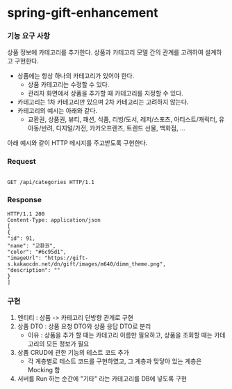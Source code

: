 # spring-gift-enhancement

### 기능 요구 사항
상품 정보에 카테고리를 추가한다. 상품과 카테고리 모델 간의 관계를 고려하여 설계하고 구현한다.
- 상품에는 항상 하나의 카테고리가 있어야 한다.
    - 상품 카테고리는 수정할 수 있다.
    - 관리자 화면에서 상품을 추가할 때 카테고리를 지정할 수 있다.
- 카테고리는 1차 카테고리만 있으며 2차 카테고리는 고려하지 않는다.
- 카테고리의 예시는 아래와 같다.
  - 교환권, 상품권, 뷰티, 패션, 식품, 리빙/도서, 레저/스포츠, 아티스트/캐릭터, 유아동/반려, 디지털/가전, 카카오프렌즈, 트렌드 선물, 백화점, ...

아래 예시와 같이 HTTP 메시지를 주고받도록 구현한다.
### Request
```http request

GET /api/categories HTTP/1.1

```
### Response
```http response
HTTP/1.1 200
Content-Type: application/json
[
{
"id": 91,
"name": "교환권",
"color": "#6c95d1",
"imageUrl": "https://gift-s.kakaocdn.net/dn/gift/images/m640/dimm_theme.png",
"description": ""
}
]

```


### 구현
1. 엔티티 : 상품 -> 카테고리 단방향 관계로 구현
2. 상품 DTO : 상품 요청 DTO와 상품 응답 DTO로 분리
    - 이유 : 상품을 추가 할 때는 카테고리 이름만 필요하고, 상품을 조회할 때는 카테고리의 모든 정보가 필요
3. 상품 CRUD에 관한 기능의 테스트 코드 추가
    - 각 계층별로 테스트 코드를 구현하였고, 그 계층과 맞닿아 있는 계층은 Mocking 함
4. 서버를 Run 하는 순간에 "기타" 라는 카테고리를 DB에 넣도록 구현